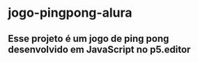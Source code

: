 # jogo-pingpong-alura


## Esse projeto é um jogo de ping pong desenvolvido em JavaScript no p5.editor
